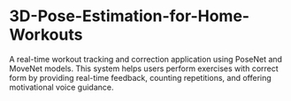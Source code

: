 # 3D-Pose-Estimation-for-Home-Workouts
A real-time workout tracking and correction application using PoseNet and MoveNet models. This system helps users perform exercises with correct form by providing real-time feedback, counting repetitions, and offering motivational voice guidance.
